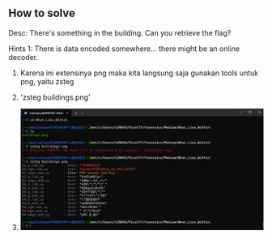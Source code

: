
## How to solve

Desc:   There's something in the building. Can you retrieve the flag?

Hints 1: There is data encoded somewhere... there might be an online decoder.

1. Karena ini extensinya png maka kita langsung saja gunakan tools untuk png, yaitu zsteg

2. 'zsteg buildings.png'

3. ![alt text](image.png)
